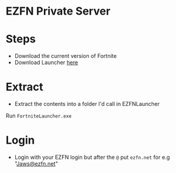 # EZFN Private Server

# Steps
* Download the current version of Fortnite
* Download Launcher [here](https://github.com/EZFNDEV/FNPrivateServer/releases/latest/download/EZFNLauncher.zip)

# Extract
* Extract the contents into a folder I'd call in EZFNLauncher

Run ``FortniteLauncher.exe``

# Login
* Login with your EZFN login but after the ``@`` put ``ezfn.net`` for e.g "Jaws@ezfn.net"
